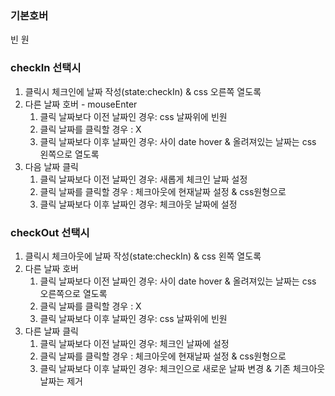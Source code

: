 ### 기본호버

빈 원

### checkIn 선택시

1. 클릭시 체크인에 날짜 작성(state:checkIn) & css 오른쪽 열도록
2. 다른 날짜 호버 - mouseEnter
   1. 클릭 날짜보다 이전 날짜인 경우: css 날짜위에 빈원
   2. 클릭 날짜를 클릭할 경우 :  X
   3. 클릭 날짜보다 이후 날짜인 경우:  사이 date hover & 올려져있는 날짜는 css 왼쪽으로 열도록
3. 다음 날짜 클릭
   1. 클릭 날짜보다 이전 날짜인 경우: 새롭게 체크인 날짜 설정
   2. 클릭 날짜를 클릭할 경우 :  체크아웃에 현재날짜 설정 & css원형으로
   3. 클릭 날짜보다 이후 날짜인 경우:  체크아웃 날짜에 설정

### checkOut 선택시

1. 클릭시 체크아웃에 날짜 작성(state:checkIn) & css 왼쪽 열도록
2. 다른 날짜 호버
   1. 클릭 날짜보다 이전 날짜인 경우: 사이 date hover & 올려져있는 날짜는 css 오른쪽으로 열도록
   2. 클릭 날짜를 클릭할 경우 : X
   3. 클릭 날짜보다 이후 날짜인 경우: css 날짜위에 빈원
3. 다른 날짜 클릭
   1. 클릭 날짜보다 이전 날짜인 경우:  체크인 날짜에 설정
   2. 클릭 날짜를 클릭할 경우 : 체크아웃에 현재날짜 설정 & css원형으로
   3. 클릭 날짜보다 이후 날짜인 경우:  체크인으로 새로운 날짜 변경 & 기존 체크아웃 날짜는 제거

